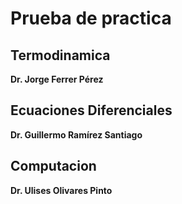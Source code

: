 # Prueba de practica
## Termodinamica 
**Dr. Jorge Ferrer Pérez**
## Ecuaciones Diferenciales
**Dr. Guillermo Ramírez Santiago**
## Computacion 
**Dr. Ulises Olivares Pinto**
